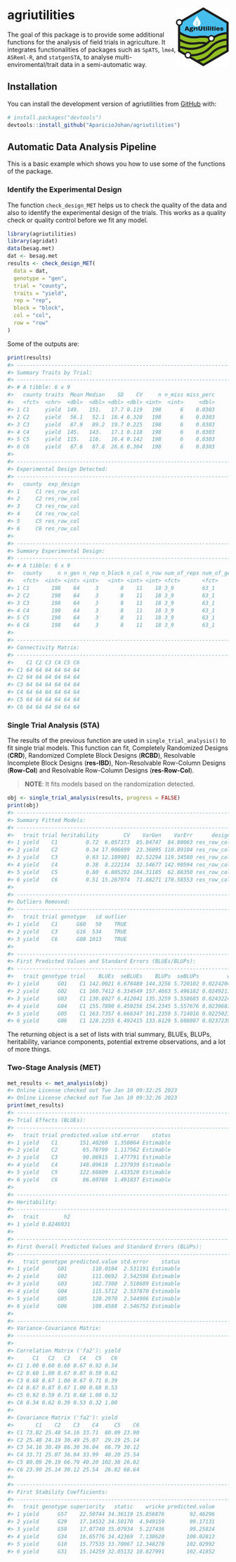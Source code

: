 
<!-- README.md is generated from README.Rmd. Please edit that file -->

# agriutilities <a href="https://apariciojohan.github.io/agriutilities/"><img src="man/figures/logo.png" align="right" width="120"/></a>

<!-- badges: start -->
<!-- badges: end -->

The goal of this package is to provide some additional functions for the
analysis of field trials in agriculture. It integrates functionalities
of packages such as `SpATS`, `lme4`, `ASReml-R`, and `statgenSTA`, to
analyse multi-enviromental/trait data in a semi-automatic way.

## Installation

You can install the development version of agriutilities from
[GitHub](https://github.com/AparicioJohan/agriutilities) with:

``` r
# install.packages("devtools")
devtools::install_github("AparicioJohan/agriutilities")
```

## Automatic Data Analysis Pipeline

This is a basic example which shows you how to use some of the functions
of the package.

### Identify the Experimental Design

The function `check_design_MET` helps us to check the quality of the
data and also to identify the experimental design of the trials. This
works as a quality check or quality control before we fit any model.

``` r
library(agriutilities)
library(agridat)
data(besag.met)
dat <- besag.met
results <- check_design_MET(
  data = dat,
  genotype = "gen",
  trial = "county",
  traits = "yield",
  rep = "rep",
  block = "block",
  col = "col",
  row = "row"
)
```

Some of the outputs are:

``` r
print(results)
#> ---------------------------------------------------------------------
#> Summary Traits by Trial:
#> ---------------------------------------------------------------------
#> # A tibble: 6 x 9
#>   county traits  Mean Median    SD    CV     n n_miss miss_perc
#>   <fct>  <chr>  <dbl>  <dbl> <dbl> <dbl> <int>  <int>     <dbl>
#> 1 C1     yield  149.   151.   17.7 0.119   198      6    0.0303
#> 2 C2     yield   56.1   52.1  18.4 0.328   198      6    0.0303
#> 3 C3     yield   87.9   89.2  19.7 0.225   198      6    0.0303
#> 4 C4     yield  145.   143.   17.1 0.118   198      6    0.0303
#> 5 C5     yield  115.   116.   16.4 0.142   198      6    0.0303
#> 6 C6     yield   87.6   87.8  26.6 0.304   198      6    0.0303
#> 
#> ---------------------------------------------------------------------
#> Experimental Design Detected:
#> ---------------------------------------------------------------------
#>   county  exp_design
#> 1     C1 res_row_col
#> 2     C2 res_row_col
#> 3     C3 res_row_col
#> 4     C4 res_row_col
#> 5     C5 res_row_col
#> 6     C6 res_row_col
#> 
#> ---------------------------------------------------------------------
#> Summary Experimental Design:
#> ---------------------------------------------------------------------
#> # A tibble: 6 x 9
#>   county     n n_gen n_rep n_block n_col n_row num_of_reps num_of_gen
#>   <fct>  <int> <int> <int>   <int> <int> <int> <fct>       <fct>     
#> 1 C1       198    64     3       8    11    18 3_9         63_1      
#> 2 C2       198    64     3       8    11    18 3_9         63_1      
#> 3 C3       198    64     3       8    11    18 3_9         63_1      
#> 4 C4       198    64     3       8    11    18 3_9         63_1      
#> 5 C5       198    64     3       8    11    18 3_9         63_1      
#> 6 C6       198    64     3       8    11    18 3_9         63_1      
#> 
#> ---------------------------------------------------------------------
#> Connectivity Matrix:
#> ---------------------------------------------------------------------
#>    C1 C2 C3 C4 C5 C6
#> C1 64 64 64 64 64 64
#> C2 64 64 64 64 64 64
#> C3 64 64 64 64 64 64
#> C4 64 64 64 64 64 64
#> C5 64 64 64 64 64 64
#> C6 64 64 64 64 64 64
```

### Single Trial Analysis (STA)

The results of the previous function are used in
`single_trial_analysis()` to fit single trial models. This function can
fit, Completely Randomized Designs (**CRD**), Randomized Complete Block
Designs (**RCBD**), Resolvable Incomplete Block Designs (**res-IBD**),
Non-Resolvable Row-Column Designs (**Row-Col**) and Resolvable
Row-Column Designs (**res-Row-Col**).

> **NOTE**: It fits models based on the randomization detected.

``` r
obj <- single_trial_analysis(results, progress = FALSE)
print(obj)
#> ---------------------------------------------------------------------
#> Summary Fitted Models:
#> ---------------------------------------------------------------------
#>   trait trial heritability        CV    VarGen    VarErr      design
#> 1 yield    C1         0.72  6.057373  85.04747  84.80063 res_row_col
#> 2 yield    C2         0.34 17.906699  23.36095 110.89104 res_row_col
#> 3 yield    C3         0.63 12.189981  82.52294 119.34580 res_row_col
#> 4 yield    C4         0.38  8.222134  32.54677 142.90594 res_row_col
#> 5 yield    C5         0.80  6.805292 104.31185  62.88350 res_row_col
#> 6 yield    C6         0.51 15.267974  71.88271 178.58553 res_row_col
#> 
#> ---------------------------------------------------------------------
#> Outliers Removed:
#> ---------------------------------------------------------------------
#>   trait trial genotype   id outlier
#> 1 yield    C1      G60   50    TRUE
#> 2 yield    C3      G16  534    TRUE
#> 3 yield    C6      G08 1013    TRUE
#> 
#> ---------------------------------------------------------------------
#> First Predicted Values and Standard Errors (BLUEs/BLUPs):
#> ---------------------------------------------------------------------
#>   trait genotype trial    BLUEs  seBLUEs    BLUPs  seBLUPs         wt
#> 1 yield      G01    C1 142.0021 6.678480 144.3256 5.720102 0.02242047
#> 2 yield      G02    C1 160.7412 6.334549 157.4663 5.496182 0.02492118
#> 3 yield      G03    C1 130.8027 6.412041 135.3259 5.558685 0.02432245
#> 4 yield      G04    C1 155.7890 6.459256 154.2345 5.557676 0.02396818
#> 5 yield      G05    C1 163.7357 6.666347 161.2359 5.714016 0.02250216
#> 6 yield      G06    C1 128.2255 6.492415 133.6129 5.608807 0.02372398
```

The returning object is a set of lists with trial summary, BLUEs, BLUPs,
heritability, variance components, potential extreme observations, and a
lot of more things.

### Two-Stage Analysis (MET)

``` r
met_results <- met_analysis(obj)
#> Online License checked out Tue Jan 10 09:32:25 2023
#> Online License checked out Tue Jan 10 09:32:26 2023
print(met_results)
#> ---------------------------------------------------------------------
#> Trial Effects (BLUEs):
#> ---------------------------------------------------------------------
#>   trait trial predicted.value std.error    status
#> 1 yield    C1       151.40260  1.350864 Estimable
#> 2 yield    C2        65.78799  1.117562 Estimable
#> 3 yield    C3        90.06915  1.477791 Estimable
#> 4 yield    C4       148.09618  1.237939 Estimable
#> 5 yield    C5       122.66609  1.433520 Estimable
#> 6 yield    C6        86.80788  1.491837 Estimable
#> 
#> ---------------------------------------------------------------------
#> Heritability:
#> ---------------------------------------------------------------------
#>   trait        h2
#> 1 yield 0.8246931
#> 
#> ---------------------------------------------------------------------
#> First Overall Predicted Values and Standard Errors (BLUPs):
#> ---------------------------------------------------------------------
#>   trait genotype predicted.value std.error    status
#> 1 yield      G01        110.0104  2.531191 Estimable
#> 2 yield      G02        111.0692  2.542598 Estimable
#> 3 yield      G03        102.7300  2.518689 Estimable
#> 4 yield      G04        115.5712  2.537870 Estimable
#> 5 yield      G05        120.2970  2.544906 Estimable
#> 6 yield      G06        109.4588  2.546752 Estimable
#> 
#> ---------------------------------------------------------------------
#> Variance-Covariance Matrix:
#> ---------------------------------------------------------------------
#> 
#> Correlation Matrix ('fa2'): yield
#>      C1   C2   C3   C4   C5   C6
#> C1 1.00 0.60 0.68 0.67 0.92 0.34
#> C2 0.60 1.00 0.67 0.87 0.59 0.62
#> C3 0.68 0.67 1.00 0.67 0.71 0.39
#> C4 0.67 0.87 0.67 1.00 0.68 0.53
#> C5 0.92 0.59 0.71 0.68 1.00 0.32
#> C6 0.34 0.62 0.39 0.53 0.32 1.00
#> 
#> Covariance Matrix ('fa2'): yield
#>       C1    C2    C3    C4     C5    C6
#> C1 73.82 25.48 54.16 33.71  80.09 23.90
#> C2 25.48 24.19 30.49 25.07  29.19 25.14
#> C3 54.16 30.49 86.30 36.04  66.79 30.12
#> C4 33.71 25.07 36.04 33.99  40.20 25.54
#> C5 80.09 29.19 66.79 40.20 102.38 26.82
#> C6 23.90 25.14 30.12 25.54  26.82 68.64
#> 
#> ---------------------------------------------------------------------
#> First Stability Coefficients:
#> ---------------------------------------------------------------------
#>   trait genotype superiority   static    wricke predicted.value
#> 1 yield      G57    22.50744 34.36119 15.856876        92.46296
#> 2 yield      G29    17.14532 34.50170  4.949159        99.17131
#> 3 yield      G59    17.07740 35.07934  5.227436        99.25824
#> 4 yield      G34    16.65776 34.42369  7.138620       100.02813
#> 5 yield      G10    15.77535 33.70067 12.348278       102.02992
#> 6 yield      G31    15.14259 32.05132 10.827991       102.41852
```

